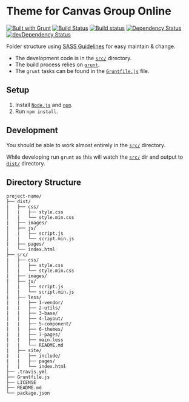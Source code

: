 # Theme for Canvas Group Online

[![Built with Grunt](https://cdn.gruntjs.com/builtwith.png)](http://gruntjs.com/)
[![Build Status](https://travis-ci.org/jobayerarman/build-system-boilerplate-bootstrap.svg?branch=master)](https://travis-ci.org/jobayerarman/build-system-boilerplate-bootstrap)
[![Build status](https://ci.appveyor.com/api/projects/status/kofgmse4gvrl9yy2/branch/master?svg=true)](https://ci.appveyor.com/project/jobayerarman/build-system-boilerplate-bootstrap/branch/master)
[![Dependency Status](https://david-dm.org/jobayerarman/build-system-boilerplate-bootstrap.svg)](https://david-dm.org/jobayerarman/build-system-boilerplate-bootstrap)
[![devDependency Status](https://david-dm.org/jobayerarman/build-system-boilerplate-bootstrap/dev-status.svg)](https://david-dm.org/jobayerarman/build-system-boilerplate-bootstrap#info=devDependencies)

Folder structure using [SASS Guidelines](http://sass-guidelin.es/) for easy maintain &amp; change.

* The development code is in the [`src/`](src) directory.
* The build process relies on [`grunt`](http://gruntjs.com/).
* The `grunt` tasks can be found in the [`Gruntfile.js`](gruntfile.js)
  file.

## Setup

1. Install [`Node.js`](https://nodejs.org/) and
   [`npm`](http://blog.npmjs.org/post/85484771375/how-to-install-npm).
2. Run `npm install`.

## Development

You should be able to work almost entirely in the [`src/`](src)
directory.

While developing run `grunt` as this will watch
the [`src/`](src) dir and output to [`dist/`](dist) directory.

## Directory Structure

```
project-name/
├── dist/
|   ├── css/
│   |   ├── style.css
│   |   └── style.min.css
|   ├── images/
|   ├── js/
│   |   ├── script.js
│   |   └── script.min.js
|   ├── pages/
|   └── index.html
├── src/
|   ├── css/
│   |   ├── style.css
│   |   └── style.min.css
|   ├── images/
|   ├── js/
│   |   ├── script.js
│   |   └── script.min.js
|   ├── less/
|   |   ├── 1-vendor/
|   |   ├── 2-utils/
|   |   ├── 3-base/
|   |   ├── 4-layout/
|   |   ├── 5-component/
|   |   ├── 6-themes/
|   |   ├── 7-pages/
|   |   ├── main.less
|   |   └── README.md
|   ├── site/
|   |   ├── include/
|   |   ├── pages/
|   |   └── index.html
├── .travis.yml
├── Gruntfile.js
├── LICENSE
├── README.md
└── package.json
```
